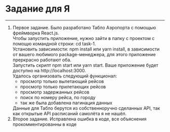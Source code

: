 # Задание для Я
____________________________________________________________________________
<ol>
  <li>
    Первое задание. Было разработано Табло Аэропорта с помощью фреймворка React.js.<br>
    Чтобы запустить приложение, нужно зайти в папку с проектом с помощю командной строки: cd task-1.<br> 
    Установить зависимости: npm install или yarn install, в зависимости от вашего любимого package-менеджера, для этого приложение преркрасно работают оба.<br>
    Запустить скрипт npm start или yarn start. Ваше приложение будет доступно на http://localhost:3000.<br>
    Удалось организовать следующий функционал:
    <ul>
      <li>просмотр только вылетающий рейсов</li>
      <li>просмотр только прилетающих рейсов</li>
      <li>просмотр задержанных рейсов</li>
      <li>поиск по номеру рейса, по городу</li>
      <li>так же была добавлена пагинация данных</li>
    </ul>
    Данные для Табло берутся из собственноручно сделанных API, так как открытые API расписаний самолёта я не нашёл.
  </li>
  <li>
    Второе задание. Исправлена ошибка в коде, все объяснения прокомментированны в коде
  </li>
</ol>
